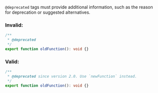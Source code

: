 `@deprecated` tags must provide additional information, such as the reason for
deprecation or suggested alternatives.

### Invalid:

```typescript
/**
 * @deprecated
 */
export function oldFunction(): void {}
```

### Valid:

```typescript
/**
 * @deprecated since version 2.0. Use `newFunction` instead.
 */
export function oldFunction(): void {}
```
